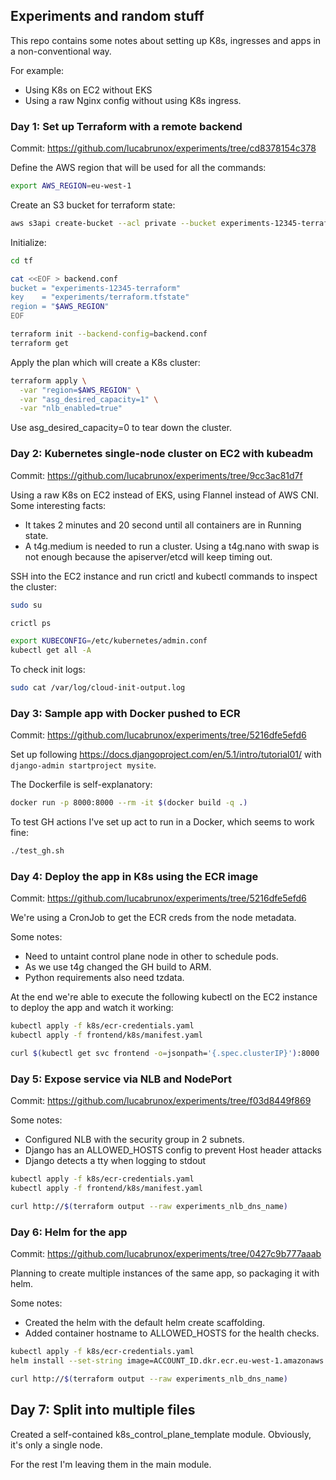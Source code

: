 ## Experiments and random stuff

This repo contains some notes about setting up K8s, ingresses and apps in a non-conventional way.

For example:
- Using K8s on EC2 without EKS
- Using a raw Nginx config without using K8s ingress.

### Day 1: Set up Terraform with a remote backend

Commit: https://github.com/lucabrunox/experiments/tree/cd8378154c378

Define the AWS region that will be used for all the commands:

```bash
export AWS_REGION=eu-west-1
```

Create an S3 bucket for terraform state:

```bash
aws s3api create-bucket --acl private --bucket experiments-12345-terraform --create-bucket-configuration LocationConstraint=$AWS_REGION
```

Initialize:

```bash
cd tf

cat <<EOF > backend.conf
bucket = "experiments-12345-terraform"
key    = "experiments/terraform.tfstate"
region = "$AWS_REGION"
EOF

terraform init --backend-config=backend.conf
terraform get
```

Apply the plan which will create a K8s cluster:

```bash
terraform apply \
  -var "region=$AWS_REGION" \
  -var "asg_desired_capacity=1" \
  -var "nlb_enabled=true"
```

Use asg_desired_capacity=0 to tear down the cluster.

### Day 2: Kubernetes single-node cluster on EC2 with kubeadm

Commit: https://github.com/lucabrunox/experiments/tree/9cc3ac81d7f

Using a raw K8s on EC2 instead of EKS, using Flannel instead of AWS CNI. Some interesting facts:

- It takes 2 minutes and 20 second until all containers are in Running state.
- A t4g.medium is needed to run a cluster. Using a t4g.nano with swap is not enough because the apiserver/etcd will keep timing out.

SSH into the EC2 instance and run crictl and kubectl commands to inspect the cluster:

```bash
sudo su

crictl ps

export KUBECONFIG=/etc/kubernetes/admin.conf
kubectl get all -A
```

To check init logs:

```bash
sudo cat /var/log/cloud-init-output.log
```

### Day 3: Sample app with Docker pushed to ECR

Commit: https://github.com/lucabrunox/experiments/tree/5216dfe5efd6

Set up following https://docs.djangoproject.com/en/5.1/intro/tutorial01/ with `django-admin startproject mysite`.

The Dockerfile is self-explanatory:

```bash
docker run -p 8000:8000 --rm -it $(docker build -q .)
```

To test GH actions I've set up act to run in a Docker, which seems to work fine:

```bash
./test_gh.sh
```

### Day 4: Deploy the app in K8s using the ECR image

Commit: https://github.com/lucabrunox/experiments/tree/5216dfe5efd6

We're using a CronJob to get the ECR creds from the node metadata.

Some notes:
- Need to untaint control plane node in other to schedule pods.
- As we use t4g changed the GH build to ARM.
- Python requirements also need tzdata.

At the end we're able to execute the following kubectl on the EC2 instance to deploy the app and watch it working:

```bash
kubectl apply -f k8s/ecr-credentials.yaml
kubectl apply -f frontend/k8s/manifest.yaml

curl $(kubectl get svc frontend -o=jsonpath='{.spec.clusterIP}'):8000
```

### Day 5: Expose service via NLB and NodePort

Commit: https://github.com/lucabrunox/experiments/tree/f03d8449f869

Some notes:
- Configured NLB with the security group in 2 subnets.
- Django has an ALLOWED_HOSTS config to prevent Host header attacks
- Django detects a tty when logging to stdout

```bash
kubectl apply -f k8s/ecr-credentials.yaml
kubectl apply -f frontend/k8s/manifest.yaml

curl http://$(terraform output --raw experiments_nlb_dns_name)
```

### Day 6: Helm for the app

Commit: https://github.com/lucabrunox/experiments/tree/0427c9b777aaab

Planning to create multiple instances of the same app, so packaging it with helm.

Some notes:
- Created the helm with the default helm create scaffolding.
- Added container hostname to ALLOWED_HOSTS for the health checks.

```bash
kubectl apply -f k8s/ecr-credentials.yaml
helm install --set-string image=ACCOUNT_ID.dkr.ecr.eu-west-1.amazonaws.com/experiments-frontend:vTAG frontend ./frontend/k8s/chart

curl http://$(terraform output --raw experiments_nlb_dns_name)
```

## Day 7: Split into multiple files

Created a self-contained k8s_control_plane_template module. Obviously, it's only a single node.

For the rest I'm leaving them in the main module.